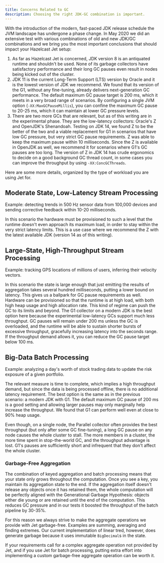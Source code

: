 ```yaml
---
title: Concerns Related to GC
description: Choosing the right JDK-GC combination is important.
---
```


With the introduction of the modern, fast-paced JDK release schedule the
JVM landscape has undergone a phase change. In May 2020 we did an
extensive test with various combinations of old and new JDK/GC
combinations and we bring you the most important conclusions that should
impact your Hazelcast Jet setup:

1. As far as Hazelcast Jet is concerned, JDK version 8 is an antiquated
   runtime and shouldn't be used. None of its garbage collectors have
   satisfactory performance and their long GC pauses even result in
   nodes being kicked out of the cluster.
2. JDK 11 is the current Long-Term Support (LTS) version by Oracle and
   it is the lowest version of JDK we recommend. We found that its
   version of the G1, without any fine-tuning, already delivers
   next-generation GC performance. The default maximum GC pause target
   is 200 ms, which it meets in a very broad range of scenarios. By
   configuring a single JVM option (`-XX:MaxGCPauseMillis`), you can
   confine the maximum GC pause to 20-25 ms, which it can maintain at
   lower GC pressure levels.
4. There are two more GCs that are relevant, but as of this writing are
   in the experimental phase. They are the low-latency collectors:
   Oracle's Z and OpenJDK's Shenandoah. Testing on JDK 14, we found Z to
   be the better of the two and a viable replacement for G1 in scenarios
   that have low GC pressure, but very strict GC pause requirements. Z
   was able to keep the maximum pause within 10 milliseconds. Since the
   Z is available in OpenJDK as well, we recommend it for scenarios
   where G1's GC pauses are too long. The version of Z in JDK 14 has
   crude ergonomics to decide on a good background GC thread count, in
   some cases you can improve the throughput by using
   `-XX:ConcGCThreads`.

Here are some more details, organized by the type of workload you are
using Jet for.

## Moderate State, Low-Latency Stream Processing

Example: detecting trends in 500 Hz sensor data from 100,000 devices and
sending corrective feedback within 10-20 milliseconds.

In this scenario the hardware must be provisioned to such a level that
the runtime doesn't even approach its maximum load, in order to stay
within the very strict latency limits. This is a use case where we
recommend the Z with the latest available JDK (version 14 as of this
writing).

## Large-State, High-Throughput Stream Processing

Example: tracking GPS locations of millions of users, inferring their
velocity vectors.

In this scenario the state is large enough that just emitting the
results of aggregation takes several hundred milliseconds, putting a
lower bound on latency. This gives us a ballpark for GC pause
requirements as well. Hardware can be provisioned so that the runtime is
at high load, with both high heap usage and high allocation rate. This
kind of regime can push the GC to its limits and beyond. The G1
collector on a modern JDK is the best option here because the
experimental low-latency GCs support much less throughput. GC pauses
will remain under 200 ms unless the GC is overloaded, and the runtime
will be able to sustain shorter bursts of excessive throughput,
gracefully increasing latency into the seconds range. If the throughput
demand allows it, you can reduce the GC pause target below 100 ms.

## Big-Data Batch Processing

Example: analyzing a day's worth of stock trading data to update the
risk exposure of a given portfolio.

The relevant measure is time to complete, which implies a high
throughput demand, but since the data is being processed offline, there
is no additional latency requirement. The best option is the same as in
the previous scenario: a modern JDK with G1. The default maximum GC
pause of 200 ms is a good setting and allowing larger pauses may only
marginally help increase the throughput. We found that G1 can perform
well even at close to 90% heap usage.

Even though, on a single node, the Parallel collector often provides the
best throughput (but only after some GC fine-tuning), a long GC pause on
any node causes the whole cluster to stall. The more members in a cluster,
the more time spent in stop-the-world GC, and the throughput advantage
is lost. G1's pauses are sufficiently short and infrequent that they
don't affect the whole cluster.

### Garbage-Free Aggregation

The combination of keyed aggregation and batch processing means that
your state only grows throughout the computation. Once you see a key,
you maintain its aggregation state to the end. If the aggregation itself
doesn't release any objects once it has retained them, the whole
computation will be perfectly aligned with the Generational Garbage
Hypothesis: objects either die young or are retained until the end of
the computation. This reduces GC pressure and in our tests it boosted
the throughput of the batch pipeline by 30-35%.

For this reason we always strive to make the aggregate operations we
provide with Jet garbage-free. Examples are summing, averaging and
finding extremes. Our current implementation of linear tred, however,
does generate garbage because it uses immutable `BigDecimal`s in the
state.

If your requirements call for a complex aggregate operation not provided
by Jet, and if you use Jet for batch processing, putting extra effort
into implementing a custom garbage-free aggregate operation can be
worth it.
